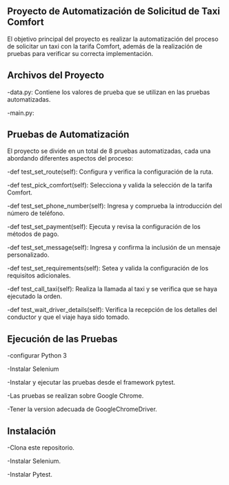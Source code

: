 Proyecto de Automatización de Solicitud de Taxi Comfort
---
El objetivo principal del proyecto es realizar la automatización del proceso de solicitar un taxi con la tarifa Comfort, además de la realización de pruebas para verificar su correcta implementación.

Archivos del Proyecto
---
-data.py: Contiene los valores de prueba que se utilizan en las pruebas automatizadas.

-main.py: 

Pruebas de Automatización
---
El proyecto se divide en un total de 8 pruebas automatizadas, cada una abordando diferentes aspectos del proceso:

-def test_set_route(self): Configura y verifica la configuración de la ruta.

-def test_pick_comfort(self): Selecciona y valida la selección de la tarifa Comfort.

-def test_set_phone_number(self): Ingresa y comprueba la introducción del número de teléfono.

-def test_set_payment(self): Ejecuta y revisa la configuración de los métodos de pago.

-def test_set_message(self): Ingresa y confirma la inclusión de un mensaje personalizado.

-def test_set_requirements(self): Setea y valida la configuración de los requisitos adicionales.

-def test_call_taxi(self): Realiza la llamada al taxi y se verifica que se haya ejecutado la orden.

-def test_wait_driver_details(self): Verifica la recepción de los detalles del conductor y que el viaje haya sido tomado.

Ejecución de las Pruebas
---
-configurar Python 3

-Instalar Selenium

-Instalar y ejecutar las pruebas desde el framework pytest.

-Las pruebas se realizan sobre Google Chrome.

-Tener la version adecuada de GoogleChromeDriver.

Instalación
---
-Clona este repositorio.

-Instalar Selenium.

-Instalar Pytest.
